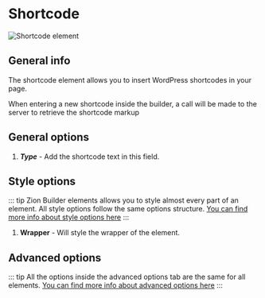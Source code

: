 # Shortcode

![Shortcode element](/assets/images/elements/shortcode.png)

## General info

The shortcode element allows you to insert WordPress shortcodes in your page.

When entering a new shortcode inside the builder, a call will be made to the server to retrieve the shortcode markup

## General options

1. ***Type*** - Add the shortcode text in this field.

## Style options

::: tip
Zion Builder elements allows you to style almost every part of an element. All style options follow the same options structure. [You can find more info about style options here](/features/element-styles)
:::

1. **Wrapper** - Will style the wrapper of the element.

## Advanced options

::: tip
All the options inside the advanced options tab are the same for all elements. [You can find more info about advanced options here](/features/advanced-options)
:::
